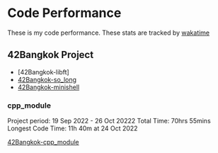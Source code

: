 # Code Performance

These is my code performance. These stats are tracked by [wakatime]

## 42Bangkok Project

- [42Bangkok-libft]
- [42Bangkok-so_long]
- [42Bangkok-minishell]

### cpp_module

Project period: 19 Sep 2022 - 26 Oct 20222
Total Time: 70hrs 55mins
Longest Code Time: 11h 40m at 24 Oct 2022

[42Bangkok-cpp_module]


<!-- Link -->
[wakatime]: https://wakatime.com/

[42Bangkok-so_long]: https://wakatime.com/@Araiva/projects/vnrfmwtcrq?start=2022-05-18&end=2022-06-10

[42Bangkok-push_swap]: https://wakatime.com/@Araiva/projects/uxcyzavqcx?start=2022-07-12&end=2022-08-19

[42Bangkok-minitalk]: https://wakatime.com/@Araiva/projects/onugkceyqz?start=2022-03-31&end=2022-04-06

[42Bangkok-minishell]: https://wakatime.com/projects/minishell?start=2022-09-19&end=2022-10-26

[42Bangkok-cpp_module]: https://wakatime.com/@Araiva/projects/tywdgklvva?start=2022-11-16&end=2022-12-18

[42Bangkok-discovery_piscine]: https://wakatime.com/@Araiva/projects/rauzgrxqfz?start=2022-04-27&end=2022-05-12
